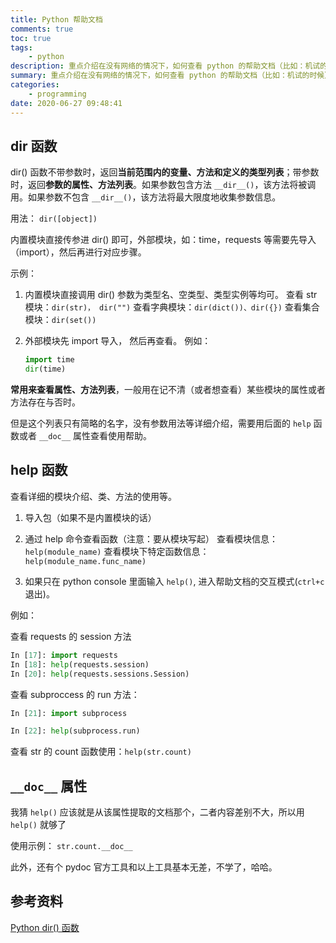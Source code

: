 ```yaml
---
title: Python 帮助文档
comments: true
toc: true
tags:
    - python
description: 重点介绍在没有网络的情况下，如何查看 python 的帮助文档（比如：机试的时候）
summary: 重点介绍在没有网络的情况下，如何查看 python 的帮助文档（比如：机试的时候）
categories:
    - programming
date: 2020-06-27 09:48:41
---
```


## dir 函数

dir() 函数不带参数时，返回**当前范围内的变量、方法和定义的类型列表**；带参数时，返回**参数的属性、方法列表**。如果参数包含方法 `__dir__()`，该方法将被调用。如果参数不包含 `__dir__()`，该方法将最大限度地收集参数信息。

用法： `dir([object])`

内置模块直接传参进 dir() 即可，外部模块，如：time，requests 等需要先导入（import），然后再进行对应步骤。

示例：

1. 内置模块直接调用 dir()
   参数为类型名、空类型、类型实例等均可。
   查看 str 模块：`dir(str)， dir("")`
   查看字典模块：`dir(dict())、dir({})`
   查看集合模块：`dir(set())`

2. 外部模块先 import 导入， 然后再查看。
   例如：

    ```python
    import time
    dir(time)
    ```

**常用来查看属性、方法列表**，一般用在记不清（或者想查看）某些模块的属性或者方法存在与否时。

但是这个列表只有简略的名字，没有参数用法等详细介绍，需要用后面的 `help` 函数或者 `__doc__` 属性查看使用帮助。

## help 函数

查看详细的模块介绍、类、方法的使用等。

1. 导入包（如果不是内置模块的话）
2. 通过 help 命令查看函数（注意：要从模块写起）
   查看模块信息：`help(module_name)`
   查看模块下特定函数信息：`help(module_name.func_name)`

3. 如果只在 python console 里面输入 `help()`, 进入帮助文档的交互模式(`ctrl+c` 退出)。

例如：

查看 requests 的 session 方法

```python
In [17]: import requests
In [18]: help(requests.session)
In [20]: help(requests.sessions.Session)
```

查看 subproccess 的 run 方法：

```python
In [21]: import subprocess

In [22]: help(subprocess.run)
```

查看 str 的 count 函数使用：`help(str.count)`

## `__doc__` 属性

我猜 `help()` 应该就是从该属性提取的文档那个，二者内容差别不大，所以用 `help()` 就够了

使用示例： `str.count.__doc__`

此外，还有个 pydoc 官方工具和以上工具基本无差，不学了，哈哈。

## 参考资料

[Python dir() 函数](https://www.runoob.com/python/python-func-dir.html)
